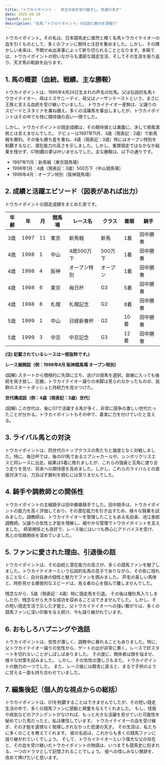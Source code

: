 ```yaml
---
title: "トウカイポイント -  帝王の血を受け継ぎし、悲運の天才"
date: 2025-06-26
layout: post
description: "名馬『トウカイポイント』の伝説と魅力を深堀り"
---
```


トウカイポイント。その名は、日本競馬史に燦然と輝く名馬トウカイテイオーの血を引くものとして、多くのファンに期待と注目を集めました。しかし、その輝かしい未来は、予期せぬ出来事によって断ち切られることとなります。本稿では、トウカイポイントの短いながらも濃密な競走生活、そしてその生涯を振り返り、天才馬の軌跡を辿ります。


## 1. 馬の概要（血統、戦績、主な勝鞍）

トウカイポイントは、1995年4月24日生まれの芦毛の牡馬。父は伝説的名馬トウカイテイオー、母はミスサニーデイ、母父はノーザンテーストという、まさに王族と言える血統を受け継いでいました。  トウカイテイオー産駒は、父譲りのスピードとスタミナを兼ね備え、多くの活躍馬を輩出しましたが、トウカイポイントはその中でも特に期待値の高い一頭でした。

しかし、トウカイポイントの競走成績は、その期待値とは裏腹に、決して順風満帆とは言えませんでした。  デビューは1997年11月、3歳（現表記：2歳）で新馬戦を勝利。その後も勝ち星を重ね、4歳（現表記：3歳）時にはオープン特別を制覇するなど、潜在能力の高さを示しました。しかし、重賞競走ではなかなか結果を残せず、G1制覇の夢は叶いませんでした。主な勝鞍は、以下の通りです。

* 1997年11月：新馬戦（東京競馬場）
* 1998年1月：4歳（現表記：3歳）500万下（中山競馬場）
* 1998年4月：オープン特別（阪神競馬場）


## 2. 成績と活躍エピソード（図表があれば出力）

トウカイポイントの競走成績をまとめた表です。

| 年齢 | 年 | 月 | 競馬場 | レース名 | クラス | 着順 | 騎手 |
|---|---|---|---|---|---|---|---|
| 3歳 | 1997 | 11 | 東京 | 新馬戦 | 新馬 | 1着 | 田中勝春 |
| 4歳 | 1998 | 1 | 中山 | 4歳500万下 | 500万下 | 1着 | 田中勝春 |
| 4歳 | 1998 | 4 | 阪神 | オープン特別 | オープン | 1着 | 田中勝春 |
| 4歳 | 1998 | 6 | 東京 | 毎日杯 | G3 | 5着 | 田中勝春 |
| 4歳 | 1998 | 8 | 札幌 | 札幌記念 | G2 | 8着 | 田中勝春 |
| 5歳 | 1999 | 1 | 中山 | 日経新春杯 | G2 | 10着 | 田中勝春 |
| 5歳 | 1999 | 3 | 中京 | 中京記念 | G3 | 12着 | 田中勝春 |


**(注) 記載されているレースは一部抜粋です。)**


**レース展開図（例：1998年4月 阪神競馬場 オープン特別）**

(図解)
スタートから積極的に先頭に立ち、逃げの競馬を選択。直線に入っても後続を突き放し、圧勝。トウカイテイオー譲りの末脚は見られなかったものの、抜群のスタートダッシュと持続力を見せつけた。


**世代構成図（例：4歳（現表記：3歳）世代）**

(図解)
この世代は、後にG1で活躍する馬が多く、非常に競争の激しい世代だったことが分かる。トウカイポイントもその中で、着実に力を付けていたと言える。


## 3. ライバル馬との対決

トウカイポイントは、同世代のトップクラスの馬たちと幾度となく対戦しました。特に、毎日杯では、後のG1馬であるエアシャカールや、シンボリクリスエスと同レースに出走。結果は5着に敗れましたが、これらの強豪と互角に渡り合う走りを見せ、将来への期待感を高めました。しかし、これらのライバルとの直接対決では、力及ばず勝利を掴むには至りませんでした。


## 4. 騎手や調教師との関係性

トウカイポイントの主戦騎手は田中勝春騎手でした。田中騎手は、トウカイポイントの能力を高く評価しており、その潜在能力を引き出すため、様々な騎乗を試みました。調教師は、トウカイテイオーを管理したこともある名伯楽、池江泰郎調教師。父譲りの気性と才能を理解し、細やかな管理でトウカイポイントを支えました。  師弟関係とも良好で、レース後にはいつも熱心にアドバイスを受け、馬との信頼関係を深めていました。


## 5. ファンに愛された理由、引退後の話

トウカイポイントは、その血統と潜在能力の高さが、多くの競馬ファンを魅了しました。トウカイテイオーという伝説的名馬の息子でありながら、その影に隠れることなく、自分自身の個性と魅力でファンを掴みました。  芦毛の美しい馬体と、時折見せる爆発的なスピードは、見る者の心を掴んで離しませんでした。

残念ながら、5歳（現表記：4歳）時に競走馬を引退。  その後は種牡馬入りしましたが、残念ながら大きな成功を収めることはできませんでした。  しかし、その短い競走生活で示した才能と、父トウカイテイオーへの強い繋がりは、多くの競馬ファンに深い印象を与え続け、今も語り継がれています。


## 6. おもしろハプニングや逸話

トウカイポイントは、気性が激しく、調教中に暴れることもありました。特に、父トウカイテイオー譲りの気性から、ゲートの出が非常に悪く、レースで好スタートを切れないことがしばしばありました。  その度に、関係者は頭を悩ませ、様々な対策を試みました。  しかし、その気性の激しさもまた、トウカイポイントの魅力の一つでした。  また、レース後には厩舎に戻ると、まるで子供のように甘える一面も持ち合わせていました。


## 7. 編集後記（個人的な視点からの総括）

トウカイポイントは、G1を制覇することはできませんでしたが、その短い競走生活の中で、多くの競馬ファンに感動と興奮を与えてくれました。  もし、怪我や病気などのアクシデントがなければ、もっと大きな活躍を見せていた可能性を秘めていた馬だったと、私は確信しています。  トウカイテイオーの血を受け継ぎ、その才能を遺憾なく発揮しきれなかった悲運の天才。  その生涯は、私たちに多くのことを教えてくれます。  彼の名前は、これからも多くの競馬ファンに語り継がれていくでしょう。  そして、トウカイテイオーという偉大な父の存在と、その血を受け継いだトウカイポイントの物語は、いつまでも競馬史に刻まれる、一つのドラマとして記憶されることでしょう。  彼への惜しみない賛辞を、改めて捧げたいと思います。
